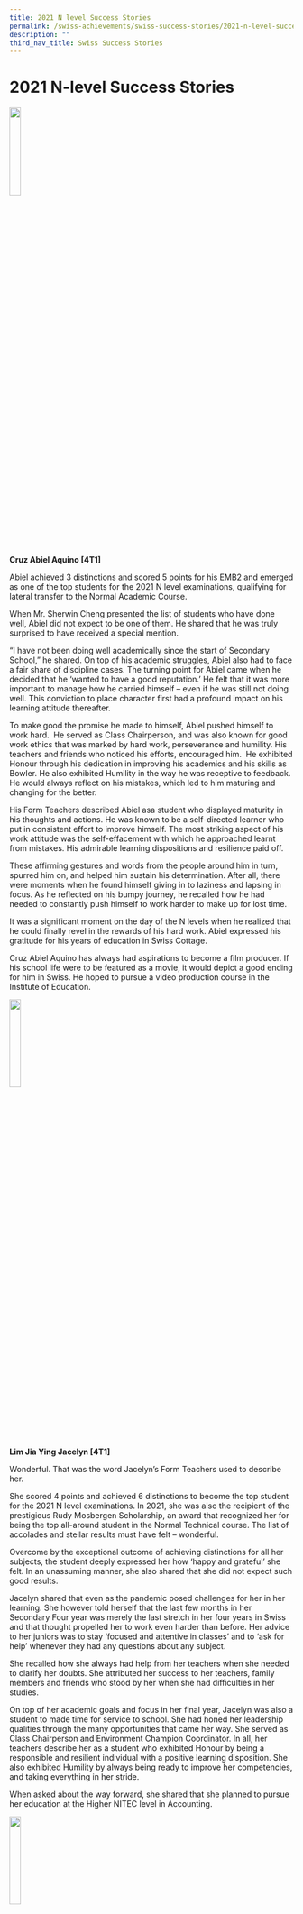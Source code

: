 ```yaml
---
title: 2021 N level Success Stories
permalink: /swiss-achievements/swiss-success-stories/2021-n-level-success-stories/
description: ""
third_nav_title: Swiss Success Stories
---
```

# 2021 N-level Success Stories

<img src="/images/Swiss%20Achievements/Swiss%20Success%20Stories/2021%20N%20Level%20Sucess%20Stories/Cruz-Abiel-Aquino-4T1.jpg" style="width:20%;float:left"><br clear="left">

**Cruz Abiel Aquino \[4T1\]**

Abiel achieved 3 distinctions and scored 5 points for his EMB2 and emerged as one of the top students for the 2021 N level examinations, qualifying for lateral transfer to the Normal Academic Course.

When Mr. Sherwin Cheng presented the list of students who have done well, Abiel did not expect to be one of them. He shared that he was truly surprised to have received a special mention.

“I have not been doing well academically since the start of Secondary School,” he shared. On top of his academic struggles, Abiel also had to face a fair share of discipline cases. The turning point for Abiel came when he decided that he ‘wanted to have a good reputation.’ He felt that it was more important to manage how he carried himself – even if he was still not doing well. This conviction to place character first had a profound impact on his learning attitude thereafter.

To make good the promise he made to himself, Abiel pushed himself to work hard.&nbsp; He served as Class Chairperson, and was also known for good work ethics that was marked by hard work, perseverance and humility. His teachers and friends who noticed his efforts, encouraged him.&nbsp; He exhibited Honour through his dedication in improving his academics and his skills as Bowler. He also exhibited Humility in the way he was receptive to feedback. He would always reflect on his mistakes, which led to him maturing and changing for the better.

His Form Teachers described Abiel asa student who displayed maturity in his thoughts and actions. He was known to be a self-directed learner who put in consistent effort to improve himself. The most striking aspect of his work attitude was the self-effacement with which he approached learnt from mistakes. His admirable learning dispositions and resilience paid off.

These affirming gestures and words from the people around him in turn, spurred him on, and helped him sustain his determination. After all, there were moments when he found himself giving in to laziness and lapsing in focus. As he reflected on his bumpy journey, he recalled how he had needed to constantly push himself to work harder to make up for lost time.

It was a significant moment on the day of the N levels when he realized that he could finally revel in the rewards of his hard work. Abiel expressed his gratitude for his years of education in Swiss Cottage.

Cruz Abiel Aquino has always had aspirations to become a film producer. If his school life were to be featured as a movie, it would depict a good ending for him in Swiss. He hoped to pursue a video production course in the Institute of Education.

<img src="/images/Swiss%20Achievements/Swiss%20Success%20Stories/2021%20N%20Level%20Sucess%20Stories/Lim-Jia-Ying-Jacelyn-4T1.jpg" style="width:20%;float:left"><br clear="left">

**Lim Jia Ying Jacelyn \[4T1\]**

Wonderful. That was the word Jacelyn’s Form Teachers used to describe her. &nbsp;

She scored 4 points and achieved 6 distinctions to become the top student for the 2021 N level examinations. In 2021, she was also the recipient of the prestigious Rudy Mosbergen Scholarship, an award that recognized her for being the top all-around student in the Normal Technical course. The list of accolades and stellar results must have felt – wonderful.

Overcome by the exceptional outcome of achieving distinctions for all her subjects, the student deeply expressed her how ‘happy and grateful’ she felt. In an unassuming manner, she also shared that she did not expect such good results.

Jacelyn shared that even as the pandemic posed challenges for her in her learning. She however told herself that the last few months in her Secondary Four year was merely the last stretch in her four years in Swiss and that thought propelled her to work even harder than before. Her advice to her juniors was to stay ‘focused and attentive in classes’ and to ‘ask for help’ whenever they had any questions about any subject.

She recalled how she always had help from her teachers when she needed to clarify her doubts. She attributed her success to her teachers, family members and friends who stood by her when she had difficulties in her studies.

On top of her academic goals and focus in her final year, Jacelyn was also a student to made time for service to school. She had honed her leadership qualities through the many opportunities that came her way. She served as Class Chairperson and Environment Champion Coordinator. In all, her teachers describe her as a student who exhibited Honour by being a responsible and resilient individual with a positive learning disposition. She also exhibited Humility by always being ready to improve her competencies, and taking everything in her stride.

When asked about the way forward, she shared that she planned to pursue her education at the Higher NITEC level in Accounting.

<img src="/images/Swiss%20Achievements/Swiss%20Success%20Stories/2021%20N%20Level%20Sucess%20Stories/Nakeisha-Grace-Chong-4T1.jpg" style="width:20%;float:left"><br clear="left">


**Nakeisha Grace Chong \[4T1\]**

Nakeisha was a natural leader with a drive to excel. She served as a Staff Sergeant in NCDCC and as a Student Councillor. And at the GCE N Level examinations, she emerged with stellar results of 5 points for her EMB2, including 4 distinctions – qualifying for a lateral transfer to the Normal Academic course. Overcome with joy, she shared that she glad and relieved.

During the course of the year, she recalled how she often felt stress and anxiety from thinking that she had not been studying hard enough, so she often overworked herself. During these stressful moments, her friends and parents would assure her that her mental well-being should always come first.

Her teachers described that she exhibited Humility by displaying a strong sense of empathy and civic-mindedness. She was always concerned about the welfare of her peers and juniors. They added that she honoured all responsibilities given to her and carried them out to the best of her abilities.

The grateful student shared her appreciation unreservedly. “I want to thank my teachers and classmates for being there for me and constantly having my back! I am really indebted to have such supportive and loving people by my side!”

Nakeisha learnt from her own journey with overcoming stress and anxiety that it was pacing herself and loving herself more that mattered. Interestingly, she discovered that once she was able to let go of unnecessary anxiety, it actually freed her to get down to doing what needed to get done, saving her precious space and time.

Nakeisha shared that as an NT student, one of her self-doubts came from feeling compared to students in the other streams. It is hard not to feel that way. But she also recognized that there were many things in her favour and she was grateful for those. For example, she found that like students in other streams, there were opportunities like the EAE that validated her aspirations and strengths.

“The EAE interviews really motivated me to do better and prove that although we don’t have as many subjects, we NT students can still do well and are worthy of the same respect other streams get.”&nbsp;

Nakeisha felt that it was important for her to be a role model for her peers in the Normal Technical stream. She wanted them to see that if she could do well, so could they. She felt strongly that this positive self-belief would make a difference to them.

Having a keen eye for Art, Nakeisha shared that she had a deep desire to pursue studies in the area of architectural technology in the Institute of Technical Education (ITE). Expectedly, she hopes to be an architect in the future.

<img src="/images/Swiss%20Achievements/Swiss%20Success%20Stories/2021%20N%20Level%20Sucess%20Stories/Chng-Sen-You-Corwin-4N1.jpg" style="width:20%;float:left"><br clear="left">

**Chng Sen You Corwin \[4N1\]**

As cliché as it sounds, dreams do come true.

When asked about how he was feeling, Corwin immediate response was that he felt like he was dreaming. He shared that he could not believe that he had done well and was extremely pleased with his results. He achieved an EMB3 of 7 points and 5 distinctions for the 2021 N level examinations.

Corwin was known as a student who was mature and sensible. Corwin also served as Station Inspector in the National Police Cadet Corps, exhibiting strong leadership and responsibility. During class lessons, he was participative and would willingly share his insights – which never failed to liven up the exchanges among peers. He would drive to do his best in all his endeavors. He had a deep personal aim to achieve the goals that he had set for himself and to make his family members proud.

Besides being self-directed in managing his own goals, Corwin demonstrated the humility and willingness to learn from peers and teachers. He also exhibited honour by adhering to deadlines and by being helpful to peers.

Corwin shared how one defining moment in his academic journey was when he looked at his decent mid-year examinations results and told himself to believe that he can do even better. Sincere steady progress, the candid student confessed that his greatest fear during his academic journey was losing motivation and being unable to meet his own expectations.

To overcome moments of weaknesses during his pursuit of academic excellence, Corwin worked hard to sustain the momentum that he gained, and to stay focused on his goal to score well enough to qualify for any course he wanted.

Corwin has not decided on his desired course of study. But he was sure that he would definitely apply for the Poly Foundation Programme. He thanked his teachers for guiding him through these four years and he will definitely miss his friends who stood by with him through thick and thin.

<img src="/images/Swiss%20Achievements/Swiss%20Success%20Stories/2021%20N%20Level%20Sucess%20Stories/Chua-Bing-Rong-Zachary-4N1.jpg" style="width:20%;float:left"><br clear="left">

**Chua Bing Rong Zachary \[4N1\]**

The interview with Zachary was filled with saccharine notes. He remarked that he was ecstatic but could not help feeling surprised by his results as he had not expected to do that well for his examinations. He had achieved an excellent score of EMB3 results of 10 points, including 5 distinctions.

Zachary served as Staff Sergeant in National Civil Defence Cadet Corps (NCDCC) and was known to be organised with a keen eye for detail. He was also one who was eager to render assistance to classmates who were in need. He exhibited Honour by adhering to his commitment to others to make things happen, and exhibited Humility by asking useful questions to enhance his understanding and knowledge.

As a token of appreciation, Zachary wanted a shout out of gratitude to his teachers. He thanked all his teachers who journeyed with him, especially Mr. Heng who was both his Form Teacher and CCA teacher. He attributed much of his academic achievements and character growth to the guidance of Mr. Heng. He also singled out Ms. Faith who taught him Elective Geography Elective for helping him achieve his goals.

He recalled sweet memories about his teachers’ encouragement. He shared how on the last Elective Geography lesson before the second phase of the N Level exams, his teachers, Ms. Faith Wang and Ms. Tan Rou Jing bought bubble tea and stickers as gifts to encourage them. He received a sticker that said, “Motivation is what drives you. Attitude is what determines how far you will go to achieve what you set out to do.”

Though he was not one to read too much into chance episodes like that, nevertheless, the meaning and positivity gleaned from the encouraging sticker was far-reaching. He shared that the seemingly casual moment motivated him, and he pushed himself – at least to not let his teachers down. “I reflected and asked myself what I really wanted in life. And I knew I wanted to make my teachers and parents proud. And so, I just pushed myself for those few months.”

Even so, Zachary feared that he might run away from challenges instead of facing what he needed to do or a scenario where his peers were pushing themselves, and he ended up complacent or overconfident. These were undesirable possibilities and Zachary tried to stay the course by being disciplined. “Although it was very difficult to get used to the new routine that I had set for myself, I encouraged myself to go on,” he explained.

The gratified Zachary shared that he was still undecided about his course of study but added that he was inclined to pursue nursing as a vocation. We wish Zachary all the best for his future endeavours!

<img src="/images/Swiss%20Achievements/Swiss%20Success%20Stories/2021%20N%20Level%20Sucess%20Stories/Jacob-Wong-Wen-Le-4N2.jpg" style="width:20%;float:left"><br clear="left">


**Jacob Wong Wen Le \[4N2\]**

Jacob struck a figure of self-assurance when he was asked about his excellent results. Jacob scored 5 points for his EMB3. The confident but humble student shared that he was ‘genuinely and pleasantly surprised’ but ‘not too taken aback’.

&nbsp;“I knew what I was capable of; I was more worried about careless mistakes than my ability to do well,” Jacob reflected.

He was also not afraid of sharing that while he had the fear of failure, he was also quick to become cognisant about how he could overcome them. He shared practical tips for academic excellence with his juniors, and it started with self-awareness. He believed that understanding one’s own method of learning and using the method which works best for one is the answer to making progress.&nbsp;

Like many students, Jacob faced his fair share of challenges when pursuing academic excellence. For example, he revealed how he had found it difficult to focus at times when the hours of studying and duration of lessons became longer. Inevitably, towards the examination period, this was an unavoidable reality.

In Jacob’s view, the secret to resilience came down to one word – motivation. Motivation was the driving force for him to persevere for the success he desired. Jacob shared that he believed that so long as you have a strong enough reason to achieve something, success will no doubt be within one’s reach.

Someone who was looked up to by his juniors, Jacob was a leader who served as a Troop Leader in Scouts. He exhibited Honour in his dedication to his CCA and through the submission of quality school work. He also exhibited Humility in the way he showed care for his peers and rendered help to them.

When asked what advice he would give his juniors, Jacob quipped, “Well, I think you must go experiment and find out what you think works for you, and eliminate what does not.” He elaborated, “Taking the time to understand what was taught worked for me. For example, I knew that memorizing chunks and chunks of information was not for me – because until I knew what something meant, it would simply not stick in my head,” he elaborated, before adding, “And we should not think of examinations as some complex problem.”

Jacob plans to continue his education in Swiss Cottage in 2022 for his Secondary Five year, following which he intends to further his education in a junior college. When asked if he had advice for his juniors, Jacob had this to say: “Believe that it is possible to do well, and just put your mind to it!”

<img src="/images/Swiss%20Achievements/Swiss%20Success%20Stories/2021%20N%20Level%20Sucess%20Stories/Lui-Yu-Kai-4N1.jpg" style="width:20%;float:left"><br clear="left">

**Lui Yu Kai \[4N1\]**

Yu Kai shared that was over the moon about the 5 distinctions that contributed to his excellent EMB3 score of 10 points. A picture of jubilance, he was elated and proud to see that his hard work had indeed paid off. &nbsp;

Yu Kai also shared that he had many things on his plate, other than his studies. He found the going actually quite tough. He recounted how he had to struggle to juggle between his academic commitments and his responsibilities as the former Vice-captain of the school’s Floorball team in Secondary 3. When he felt that he could not cope, he reached out to his teachers and others who cared about him.

He thanked his teachers for offering assistance to him whenever he needed them the most. He shared that the support from his peers, teachers and parents was the key factor that continued to feed his confidence and motivation to work hard.

“Without them supporting me and advising me, I would have lost sight of my goals for my future. I may have never attained the success that I have today,’ he reflected seriously.

Yu Kai was remembered by his teachers as a polite student who injected positivity during lessons through his enthusiasm and rendered help to his classmates. He exhibited Honour by being honest with teachers when he discussed issues, which helped him build trust and work towards improvement. He also exhibited Humility by respecting the needs of his classmates.

Yu Kai recollected a particular defining moment from his graduating year. He remembered receiving his mid-year examination results which were, in his words, ‘far from ideal’. It was followed by a fleeting but significant flash of realisation that he has to work very much harder to achieve the grades that he had wanted. Not daunted, he decided he could not afford to look back. Instead, he accepted that there was more to master and that fact became the push to focus better, re-examine methods and strive for deeper learning.&nbsp;&nbsp;&nbsp;&nbsp;&nbsp;&nbsp;&nbsp;&nbsp;&nbsp;&nbsp;&nbsp;&nbsp;&nbsp;

A firm believer in the humility to reach out when you need support, Yu Kai has this to say: ‘To all my juniors, do not give up even when things become difficult because there are always people to talk to and get support from! Believe that you can do it!’

He has plans to pursue a course in Business Studies in Ngee Ann Polytechnic and eventually start his own business upon graduation. He has some words of advice for his juniors before he ended the interview:

<img src="/images/Swiss%20Achievements/Swiss%20Success%20Stories/2021%20N%20Level%20Sucess%20Stories/Matthew-Anthony-Style-4N2.jpg" style="width:20%;float:left"><br clear="left">


**Matthew Anthony Style \[4N2\]**

“It’s the little victories that come our way that matter,” quipped Matthew – who scored an EMB3 9 with 5 distinctions.

Like many of his peers, Matthew had a bag of responsibilities. He served as Staff Sergeant in National Civil Defence Cadet Corps (NCDCC) and as a Safety Ambassador. As responsible student, he exhibited Honour through the dedication that he showed to his CCA and in the submission of high quality of his school work. He also exhibited Humility by displaying his willingness to learn and by being receptive to feedback.

Matthew shared that success comes from the small successes that one gains along the way. He shared how he had scored full marks for his mathematics Weighted Assessment 1 (WA1), and how it was an important milestone in the many little steps he took towards the national examinations. Matthew recalled that the incident was instrumental in giving him ‘newfound confidence’ in himself.

“I challenged myself to attempt harder questions so I could be sure I wasn’t getting ahead of myself and so that I could be prepared for anything,” he shared pragmatically.

When asked about how he had succeeded in achieving 5 distinctions and an EMB3 of 9 points, Matthew shared that he took the initiative to clarify his doubts whenever he was unsure about any topic. He did this consistently for all his subjects. This openness to clearing up uncertainties in timely ways allowed him to ensure that he had a good level of understanding of each discipline – which helped in to consolidate larger bodies of knowledge and skills as time progressed and volume of learning multiplied.&nbsp;

As a reflective thinker and learner, Matthew also shared how he had assiduously read through his practice assignment pieces to see where he had made mistakes so that he will not repeat them again in the next test or examination. Hi teachers described him as a highly participative who would inject positivity during lessons to encourage peers to stay focused and learn well.

“I feel proud of my achievements because I actually felt uneasy about how I would perform after my examinations. I was happy that I had done much better than I had for my preliminary examinations,” shared a delighted Matthew.

Matthew would be keen to pursue his studies in either biomedical sciences or pharmaceutical research, which are areas of study that he has a keen passion and interest in. Matthew thanked all teachers who have made his success possible and hopes that he has made them proud.

<img src="/images/Swiss%20Achievements/Swiss%20Success%20Stories/2021%20N%20Level%20Sucess%20Stories/Muhd-Akif-4N1.jpg" style="width:20%;float:left"><br clear="left">


**Muhammad Akif Taruna Bin Jafataruna \[4N1\]**

‘Ecstatic’ was the word that Akif used to describe how he felt after receiving an EMB3 of 8 points and 6 distinctions. Elated, he thanked his parents, teachers and friends for their unstinting support which contributed towards his success.

“When I received back my prelim results for all my subjects, I know I could have done better,” recollected Akif, when asked if there was a defining moment he could share. He added, “During the few months before the N level examinations, I pushed myself very hard. The goal was to perform better than the Preliminary Examinations.”

Akif recounted how holding three leadership positions during his Secondary Three year was not an easy task. He served as a member of Floorball team, Student Council and the House Executive Committee. He often found himself struggling to complete his assignments and study for his tests amidst a busy schedule.

“I knew I needed time management and a healthy mindset to manage all commitments. I needed to free up time. So during any free period that I had, I would take the time to work on subjects I was weaker in, such as Math and my Sciences. This move meant that I could delegate time for other subjects so that I could revise all my subjects fairly,” he reminisced.

Akif was described by his teachers as a highly participative individual with positive learning attitude. He was also known to be proactive in seeking help for self-improvement. In fact, he exhibited Honour when he showed perseverance and followed through plans. For example, his strategy of prioritising the study of mathematics and science which were his weaker subjects definitely paid off in the end. •He also exhibited Humility by asking useful questions to improve understanding and knowledge. He made steady progress that culminated in the happy results he received in the N levels.

Akif aspires to work in the medical field to save lives and help others in need. He shared that he has plans to either apply for the Biomedical Science course is Singapore Polytechnic or the Nursing course in Ngee Ann Polytechnic through the Poly Foundation Programme (PFP).

“To all my juniors, cherish your time in Swiss cause because you will miss it,” quipped Akif, who believes in making the most of the time one has, to fully engage on the opportunities that come in one’s way.

<img src="/images/Swiss%20Achievements/Swiss%20Success%20Stories/2021%20N%20Level%20Sucess%20Stories/Yong-Haiwen-John-4N1.jpg" style="width:20%;float:left"><br clear="left">

**Yong Haiwen John \[4N1\]**

Haiwen was a picture of joy and satisfaction as he shared how managed to obtain an EMB3 of 8 points including 4 distinctions.

He attributed his success to his consistency in revising what he had learnt in school every single day. He cited how he would stay in school till evening to revisit a concept such as covalent bonds in Chemistry so that he can reinforce his understanding of it.&nbsp; He also shared that he chose to study in school as he felt that it was a conducive environment that allowed him to be highly prolific. He explained, “I was away from distractions like my computer, I could study more productively without being distracted.”

  
Haiwen shared that another key reason for his success was his desire to pursue passion in an aerospace related career. “I have a passion for airplanes. And when I saw that some polytechnics offered aerospace courses, I was excited and I set my goals to get the desired grades to land a chance of applying for the aerospace programme.’

His quest for academic excellence was not always a smooth journey, but Haiwen persevered. Like many students, Haiwen shared that one of his greatest fears was falling short of his expected grades. He recounted how he was shocked when his mid-year examination results fell short of his expectations. He could not allow fear of failure to get the better of him. &nbsp;He went back to the drawing board to work on his revision methods, and he redirected his focus, working on more practice papers to give himself the confidence to do well.

Besides his self-directed attitude in the academic domain, he also contributed to the school by serving as Staff Sergeant in NCC (Air). In all areas, he exhibited Honour by doing the right thing even if it was difficult or inconvenient. He was also commended for his Humility in the way he actively self-reflected for self-improvement.

On the happy day of his results, Haiwen also had some words of thanks for his teachers: “To all my teachers, thank you all for teaching me and guiding me to achieve what I have today. Thank you!”

Haiwen was very clear about his desire to pursue his studies in aerospace engineering. He shared that he would like to be either an air force engineer or work in the aerospace department in Singapore Technology Engineering.

**_Introduction: Key quotes below photographs (own thoughts about studying and growth) what is the key quote and idea. Stand and hold a photograph. Standing beside certain backdrop. Group photograph. PMC photograph._**